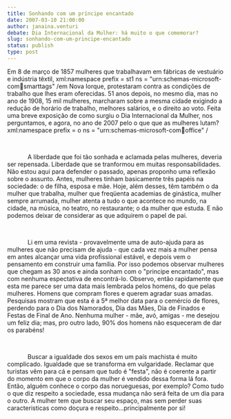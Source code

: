 ```yaml
---
title: Sonhando com um príncipe encantado
date: 2007-03-10 21:00:00
author: janaina.venturi
debate: Dia Internacional da Mulher: há muito o que comemorar?
slug: sonhando-com-um-principe-encantado
status: publish 
type: post
---
```


Em 8 de março de 1857 mulheres que trabalhavam em fábricas de vestuário e indústria têxtil, xml:namespace prefix = st1 ns = "urn:schemas-microsoft-com:office:smarttags" /em Nova Iorque, protestaram contra as condições de trabalho que lhes eram oferecidas. 51 anos depois, no mesmo dia, mas no ano de 1908, 15 mil mulheres, marcharam sobre a mesma cidade exigindo a redução de horário de trabalho, melhores salários, e o direito ao voto. Feita uma breve exposição de como surgiu o Dia Internacional da Mulher, nos perguntamos, e agora, no ano de 2007 pelo o que que as mulheres lutam? xml:namespace prefix = o ns = "urn:schemas-microsoft-com:office:office" /


 


            A liberdade que foi tão sonhada e aclamada pelas mulheres, deveria ser repensada. Liberdade que se tranformou em muitas responsabilidades. Não estou aqui para defender o passado, apenas proponho uma reflexão sobre o assunto. Antes, mulheres tinham basicamente três papéis na sociedade: o de filha, esposa e mãe. Hoje, além desses, têm também o da mulher que trabalha, mulher que freqüenta academias de ginástica, mulher sempre arrumada, mulher atenta a tudo o que acontece no mundo, na cidade, na música, no teatro, no restaurante; o da mulher que estuda. E não podemos deixar de considerar as que adquirem o papel de pai.


 


            Li em uma revista - provavelmente uma de auto-ajuda para as mulheres que não precisam de ajuda - que cada vez mais a mulher pensa em antes alcançar uma vida profissional estável, e depois vem o pensamento em construir uma família. Por isso podemos observar mulheres que chegam as 30 anos e ainda sonham com o "principe encantado", mas com nenhuma espectativa de encontrá-lo. Observo, então rapidamente que esta me parece ser uma data mais lembrada pelos homens, do que pelas mulheres. Homens que compram flores e querem agradar suas amadas. Pesquisas mostram que esta é a 5ª melhor data para o cemércio de flores, perdendo para o Dia dos Namorados, Dia das Mães, Dia de Finados e Festas de Final de Ano. Nenhuma mulher - mãe, avó, amigas - me desejou um feliz dia; mas, pro outro lado, 90% dos homens não esqueceram de dar os parabéns!


 


            Buscar a igualdade dos sexos em um país machista é muito complicado. Igualdade que se transforma em vulgaridade. Reclamar que turistas vêm para cá e pensam que tudo é "festa", não é coerente a partir do momento em que o corpo da mulher é vendido dessa forma lá fora. Então, alguém conhece o corpo das norueguesas, por exemplo? Como tudo o que diz respeito a sociedade, essa mudança não será feita de um dia para o outro. A mulher tem que buscar seu espaço, mas sem perder suas caracteristicas como doçura e respeito...principalmente por si!


